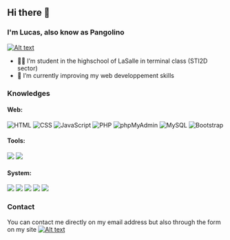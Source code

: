 ## Hi there 👋

### I'm Lucas, also know as Pangolino

<a href="mailto:spitzerl@proton.me"><img alt="Alt text" src="https://img.shields.io/badge/ProtonMail-8B89CC.svg?style=for-the-badge&logo=ProtonMail&logoColor=white"/></a>


* 👨‍🎓 I’m student in the highschool of LaSalle in terminal class (STI2D sector)
* 🌱 I’m currently improving my web developpement skills


### Knowledges
#### Web:
![HTML](https://img.shields.io/badge/HTML5-E34F26.svg?style=for-the-badge&logo=HTML5&logoColor=white)
![CSS](https://img.shields.io/badge/CSS3-1572B6.svg?style=for-the-badge&logo=CSS3&logoColor=white)
![JavaScript](https://img.shields.io/badge/JavaScript-F7DF1E.svg?style=for-the-badge&logo=JavaScript&logoColor=black)
![PHP](https://img.shields.io/badge/PHP-777BB4.svg?style=for-the-badge&logo=PHP&logoColor=white)
![phpMyAdmin](https://img.shields.io/badge/phpMyAdmin-6C78AF.svg?style=for-the-badge&logo=phpMyAdmin&logoColor=white)
![MySQL](https://img.shields.io/badge/MySQL-4479A1.svg?style=for-the-badge&logo=MySQL&logoColor=white)
![Bootstrap](https://img.shields.io/badge/Bootstrap-7952B3.svg?style=for-the-badge&logo=Bootstrap&logoColor=white)

#### Tools:
![](https://img.shields.io/badge/Git-F05032.svg?style=for-the-badge&logo=Git&logoColor=white)
![](https://img.shields.io/badge/GitHub-181717.svg?style=for-the-badge&logo=GitHub&logoColor=white)
![]()

#### System:
![](https://img.shields.io/badge/Linux-FCC624.svg?style=for-the-badge&logo=Linux&logoColor=black)
![](https://img.shields.io/badge/Kali%20Linux-557C94.svg?style=for-the-badge&logo=Kali-Linux&logoColor=white)
![](https://img.shields.io/badge/Debian-A81D33.svg?style=for-the-badge&logo=Debian&logoColor=white)
![](https://img.shields.io/badge/Ubuntu-E95420.svg?style=for-the-badge&logo=Ubuntu&logoColor=white)
![](https://img.shields.io/badge/Windows-0078D6.svg?style=for-the-badge&logo=Windows&logoColor=white)

### Contact
You can contact me directly on my email address but also through the form on my site
<a href="mailto:spitzerl@proton.me"><img alt="Alt text" src="https://img.shields.io/badge/ProtonMail-8B89CC.svg?style=for-the-badge&logo=ProtonMail&logoColor=white"/></a>

